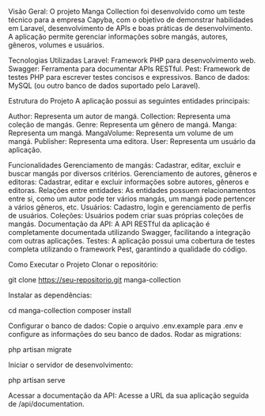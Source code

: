 Visão Geral:
O projeto Manga Collection foi desenvolvido como um teste técnico para a empresa Capyba, com o objetivo de demonstrar habilidades em Laravel, desenvolvimento de APIs e boas práticas de desenvolvimento. A aplicação permite gerenciar informações sobre mangás, autores, gêneros, volumes e usuários.

Tecnologias Utilizadas
Laravel: Framework PHP para desenvolvimento web.
Swagger: Ferramenta para documentar APIs RESTful.
Pest: Framework de testes PHP para escrever testes concisos e expressivos.
Banco de dados: MySQL (ou outro banco de dados suportado pelo Laravel).

Estrutura do Projeto
A aplicação possui as seguintes entidades principais:

Author: Representa um autor de mangá.
Collection: Representa uma coleção de mangás.
Genre: Representa um gênero de mangá.
Manga: Representa um mangá.
MangaVolume: Representa um volume de um mangá.
Publisher: Representa uma editora.
User: Representa um usuário da aplicação.

Funcionalidades
Gerenciamento de mangás: Cadastrar, editar, excluir e buscar mangás por diversos critérios.
Gerenciamento de autores, gêneros e editoras: Cadastrar, editar e excluir informações sobre autores, gêneros e editoras.
Relações entre entidades: As entidades possuem relacionamentos entre si, como um autor pode ter vários mangás, um mangá pode pertencer a vários gêneros, etc.
Usuários: Cadastro, login e gerenciamento de perfis de usuários.
Coleções: Usuários podem criar suas próprias coleções de mangás.
Documentação da API: A API RESTful da aplicação é completamente documentada utilizando Swagger, facilitando a integração com outras aplicações.
Testes: A aplicação possui uma cobertura de testes completa utilizando o framework Pest, garantindo a qualidade do código.

Como Executar o Projeto
Clonar o repositório:

git clone https://seu-repositorio.git manga-collection


Instalar as dependências:

cd manga-collection
composer install


Configurar o banco de dados: Copie o arquivo .env.example para .env e configure as informações do seu banco de dados.
Rodar as migrations:

php artisan migrate


Iniciar o servidor de desenvolvimento:

php artisan serve


Acessar a documentação da API: Acesse a URL da sua aplicação seguida de /api/documentation.